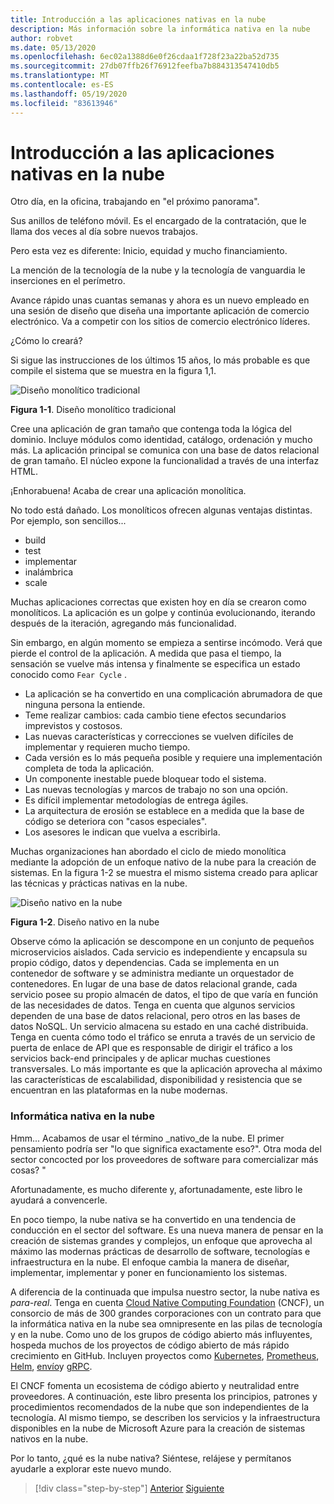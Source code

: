 ```yaml
---
title: Introducción a las aplicaciones nativas en la nube
description: Más información sobre la informática nativa en la nube
author: robvet
ms.date: 05/13/2020
ms.openlocfilehash: 6ec02a1388d6e0f26cdaa1f728f23a22ba52d735
ms.sourcegitcommit: 27db07ffb26f76912feefba7b884313547410db5
ms.translationtype: MT
ms.contentlocale: es-ES
ms.lasthandoff: 05/19/2020
ms.locfileid: "83613946"
---
```

# <a name="introduction-to-cloud-native-applications"></a>Introducción a las aplicaciones nativas en la nube

Otro día, en la oficina, trabajando en "el próximo panorama".

Sus anillos de teléfono móvil. Es el encargado de la contratación, que le llama dos veces al día sobre nuevos trabajos.

Pero esta vez es diferente: Inicio, equidad y mucho financiamiento.

La mención de la tecnología de la nube y la tecnología de vanguardia le inserciones en el perímetro.

Avance rápido unas cuantas semanas y ahora es un nuevo empleado en una sesión de diseño que diseña una importante aplicación de comercio electrónico. Va a competir con los sitios de comercio electrónico líderes.

¿Cómo lo creará?

Si sigue las instrucciones de los últimos 15 años, lo más probable es que compile el sistema que se muestra en la figura 1,1.

![Diseño monolítico tradicional](./media/monolithic-design.png)

**Figura 1-1**. Diseño monolítico tradicional

Cree una aplicación de gran tamaño que contenga toda la lógica del dominio. Incluye módulos como identidad, catálogo, ordenación y mucho más. La aplicación principal se comunica con una base de datos relacional de gran tamaño. El núcleo expone la funcionalidad a través de una interfaz HTML.

¡Enhorabuena!  Acaba de crear una aplicación monolítica.

No todo está dañado. Los monolíticos ofrecen algunas ventajas distintas. Por ejemplo, son sencillos...

- build
- test
- implementar
- inalámbrica
- scale

Muchas aplicaciones correctas que existen hoy en día se crearon como monolíticos. La aplicación es un golpe y continúa evolucionando, iterando después de la iteración, agregando más funcionalidad.

Sin embargo, en algún momento se empieza a sentirse incómodo. Verá que pierde el control de la aplicación. A medida que pasa el tiempo, la sensación se vuelve más intensa y finalmente se especifica un estado conocido como `Fear Cycle` .

- La aplicación se ha convertido en una complicación abrumadora de que ninguna persona la entiende.
- Teme realizar cambios: cada cambio tiene efectos secundarios imprevistos y costosos.
- Las nuevas características y correcciones se vuelven difíciles de implementar y requieren mucho tiempo.
- Cada versión es lo más pequeña posible y requiere una implementación completa de toda la aplicación.
- Un componente inestable puede bloquear todo el sistema.
- Las nuevas tecnologías y marcos de trabajo no son una opción.
- Es difícil implementar metodologías de entrega ágiles.
- La arquitectura de erosión se establece en a medida que la base de código se deteriora con "casos especiales".
- Los asesores le indican que vuelva a escribirla.

Muchas organizaciones han abordado el ciclo de miedo monolítica mediante la adopción de un enfoque nativo de la nube para la creación de sistemas. En la figura 1-2 se muestra el mismo sistema creado para aplicar las técnicas y prácticas nativas en la nube.

![Diseño nativo en la nube](./media/cloud-native-design.png)

**Figura 1-2**. Diseño nativo en la nube

Observe cómo la aplicación se descompone en un conjunto de pequeños microservicios aislados. Cada servicio es independiente y encapsula su propio código, datos y dependencias. Cada se implementa en un contenedor de software y se administra mediante un orquestador de contenedores. En lugar de una base de datos relacional grande, cada servicio posee su propio almacén de datos, el tipo de que varía en función de las necesidades de datos. Tenga en cuenta que algunos servicios dependen de una base de datos relacional, pero otros en las bases de datos NoSQL. Un servicio almacena su estado en una caché distribuida. Tenga en cuenta cómo todo el tráfico se enruta a través de un servicio de puerta de enlace de API que es responsable de dirigir el tráfico a los servicios back-end principales y de aplicar muchas cuestiones transversales. Lo más importante es que la aplicación aprovecha al máximo las características de escalabilidad, disponibilidad y resistencia que se encuentran en las plataformas en la nube modernas.

### <a name="cloud-native-computing"></a>Informática nativa en la nube

Hmm... Acabamos de usar el término _nativo_de la nube. El primer pensamiento podría ser "lo que significa exactamente eso?". Otra moda del sector concocted por los proveedores de software para comercializar más cosas? "

Afortunadamente, es mucho diferente y, afortunadamente, este libro le ayudará a convencerle.

En poco tiempo, la nube nativa se ha convertido en una tendencia de conducción en el sector del software. Es una nueva manera de pensar en la creación de sistemas grandes y complejos, un enfoque que aprovecha al máximo las modernas prácticas de desarrollo de software, tecnologías e infraestructura en la nube. El enfoque cambia la manera de diseñar, implementar, implementar y poner en funcionamiento los sistemas.

A diferencia de la continuada que impulsa nuestro sector, la nube nativa es _para-real_. Tenga en cuenta [Cloud Native Computing Foundation](https://www.cncf.io/) (CNCF), un consorcio de más de 300 grandes corporaciones con un contrato para que la informática nativa en la nube sea omnipresente en las pilas de tecnología y en la nube. Como uno de los grupos de código abierto más influyentes, hospeda muchos de los proyectos de código abierto de más rápido crecimiento en GitHub. Incluyen proyectos como [Kubernetes](https://kubernetes.io/), [Prometheus](https://prometheus.io/), [Helm](https://helm.sh/), [envío](https://www.envoyproxy.io/)y [gRPC](https://grpc.io/).

El CNCF fomenta un ecosistema de código abierto y neutralidad entre proveedores. A continuación, este libro presenta los principios, patrones y procedimientos recomendados de la nube que son independientes de la tecnología. Al mismo tiempo, se describen los servicios y la infraestructura disponibles en la nube de Microsoft Azure para la creación de sistemas nativos en la nube.

Por lo tanto, ¿qué es la nube nativa? Siéntese, relájese y permítanos ayudarle a explorar este nuevo mundo.

>[!div class="step-by-step"]
>[Anterior](index.md)
>[Siguiente](definition.md)
